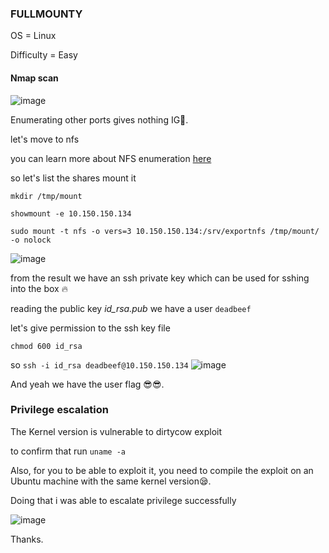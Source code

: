 ### FULLMOUNTY

OS = Linux

Difficulty = Easy

#### Nmap scan

![image](https://github.com/0xVenus/0xVenus.github.io/assets/97831939/dd23e073-c340-45ae-a2e2-dd28af07eaed)

Enumerating other ports gives nothing IG🧐.

let's move to nfs

you can learn more about NFS enumeration [here](https://book.hacktricks.xyz/network-services-pentesting/nfs-service-pentesting)


so let's list the shares mount it

```mkdir /tmp/mount```

```showmount -e 10.150.150.134```

```sudo mount -t nfs -o vers=3 10.150.150.134:/srv/exportnfs /tmp/mount/ -o nolock```

![image](https://github.com/0xVenus/0xVenus.github.io/assets/97831939/23fda0de-c7d7-47fa-adc2-f7896d027f0f)


from the result we have an ssh private key which can be used for sshing into the box 🔥

reading the public key *id_rsa.pub* we have a user ```deadbeef```

let's give permission to the ssh key file

```chmod 600 id_rsa```

so ```ssh -i id_rsa deadbeef@10.150.150.134```
![image](https://github.com/0xVenus/0xVenus.github.io/assets/97831939/c9e63b9b-276b-46c1-ac5c-4594ec4a7c93)

And yeah we have the user flag 😎😎.

### Privilege escalation

The Kernel version is vulnerable to dirtycow exploit

to confirm that run ```uname -a```

Also, for you to be able to exploit it, you need to compile the exploit on an Ubuntu machine with the same kernel version😪.

Doing that i was able to escalate privilege successfully

![image](https://github.com/0xVenus/0xVenus.github.io/assets/97831939/39f5c047-110a-4ce5-a0fe-1e83b94f5b72)


Thanks.


